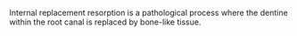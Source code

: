 Internal replacement resorption is a pathological process where the dentine within the root canal is replaced by bone-like tissue.